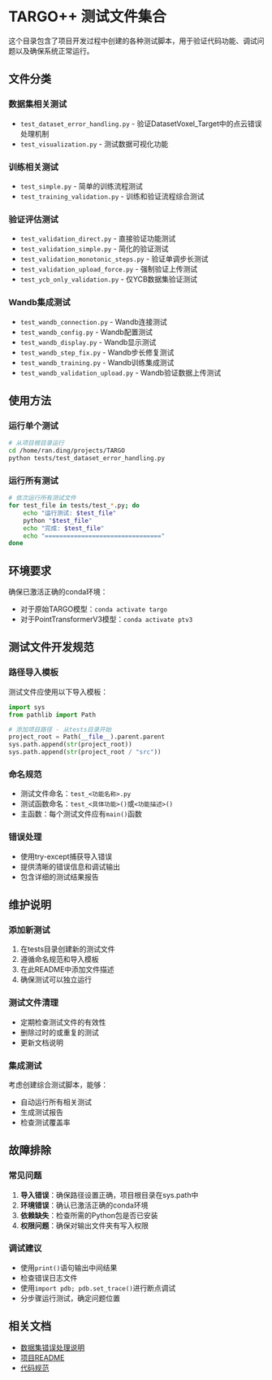 # TARGO++ 测试文件集合

这个目录包含了项目开发过程中创建的各种测试脚本，用于验证代码功能、调试问题以及确保系统正常运行。

## 文件分类

### 数据集相关测试
- `test_dataset_error_handling.py` - 验证DatasetVoxel_Target中的点云错误处理机制
- `test_visualization.py` - 测试数据可视化功能

### 训练相关测试
- `test_simple.py` - 简单的训练流程测试
- `test_training_validation.py` - 训练和验证流程综合测试

### 验证评估测试
- `test_validation_direct.py` - 直接验证功能测试
- `test_validation_simple.py` - 简化的验证测试
- `test_validation_monotonic_steps.py` - 验证单调步长测试
- `test_validation_upload_force.py` - 强制验证上传测试
- `test_ycb_only_validation.py` - 仅YCB数据集验证测试

### Wandb集成测试
- `test_wandb_connection.py` - Wandb连接测试
- `test_wandb_config.py` - Wandb配置测试
- `test_wandb_display.py` - Wandb显示测试
- `test_wandb_step_fix.py` - Wandb步长修复测试
- `test_wandb_training.py` - Wandb训练集成测试
- `test_wandb_validation_upload.py` - Wandb验证数据上传测试

## 使用方法

### 运行单个测试
```bash
# 从项目根目录运行
cd /home/ran.ding/projects/TARGO
python tests/test_dataset_error_handling.py
```

### 运行所有测试
```bash
# 依次运行所有测试文件
for test_file in tests/test_*.py; do
    echo "运行测试: $test_file"
    python "$test_file"
    echo "完成: $test_file"
    echo "================================"
done
```

## 环境要求

确保已激活正确的conda环境：
- 对于原始TARGO模型：`conda activate targo`
- 对于PointTransformerV3模型：`conda activate ptv3`

## 测试文件开发规范

### 路径导入模板
测试文件应使用以下导入模板：
```python
import sys
from pathlib import Path

# 添加项目路径 - 从tests目录开始
project_root = Path(__file__).parent.parent
sys.path.append(str(project_root))
sys.path.append(str(project_root / "src"))
```

### 命名规范
- 测试文件命名：`test_<功能名称>.py`
- 测试函数命名：`test_<具体功能>()`或`<功能描述>()`
- 主函数：每个测试文件应有`main()`函数

### 错误处理
- 使用try-except捕获导入错误
- 提供清晰的错误信息和调试输出
- 包含详细的测试结果报告

## 维护说明

### 添加新测试
1. 在tests目录创建新的测试文件
2. 遵循命名规范和导入模板
3. 在此README中添加文件描述
4. 确保测试可以独立运行

### 测试文件清理
- 定期检查测试文件的有效性
- 删除过时的或重复的测试
- 更新文档说明

### 集成测试
考虑创建综合测试脚本，能够：
- 自动运行所有相关测试
- 生成测试报告
- 检查测试覆盖率

## 故障排除

### 常见问题
1. **导入错误**：确保路径设置正确，项目根目录在sys.path中
2. **环境错误**：确认已激活正确的conda环境
3. **依赖缺失**：检查所需的Python包是否已安装
4. **权限问题**：确保对输出文件夹有写入权限

### 调试建议
- 使用`print()`语句输出中间结果
- 检查错误日志文件
- 使用`import pdb; pdb.set_trace()`进行断点调试
- 分步骤运行测试，确定问题位置

## 相关文档
- [数据集错误处理说明](../scripts/README_dataset_error_handling.md)
- [项目README](../PROJECT_README.md)
- [代码规范](.cursorrules) 